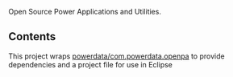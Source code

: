 Open Source Power Applications and Utilities.

## Contents
This project wraps <a href="https://github.com/powerdata/com.powerdata.openpa">powerdata/com.powerdata.openpa</a> to provide dependencies and a project file for use in Eclipse


